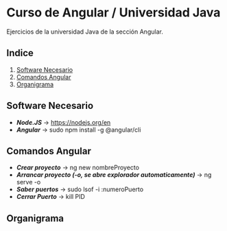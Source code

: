 # Curso de Angular / Universidad Java
Ejercicios de la universidad Java de la sección Angular.
## Indice   
1. [Software Necesario](#id1)
2. [Comandos Angular](#id2)
3. [Organigrama](#id3)
## Software Necesario<a name="id1"></a>
* _**Node.JS**_ -> https://nodejs.org/en
* _**Angular**_ -> sudo npm install -g @angular/cli
## Comandos Angular<a name="id2"></a>
* _**Crear proyecto**_ -> ng new nombreProyecto
* _**Arrancar proyecto (-o, se abre explorador automaticamente)**_ -> ng serve -o
* _**Saber puertos**_ -> sudo lsof -i :numeroPuerto
* _**Cerrar Puerto**_ -> kill PID 
## Organigrama<a name="id3"></a>